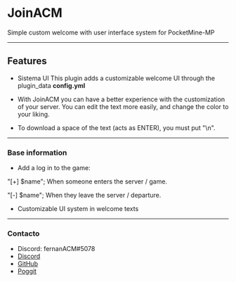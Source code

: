 # JoinACM

Simple custom welcome with user interface system for PocketMine-MP

***

## Features
* Sistema UI This plugin adds a customizable welcome UI through the plugin_data **config.yml**

* With JoinACM you can have a better experience with the customization of your server. 
  You can edit the text more easily, and change the color to your liking.

* To download a space of the text (acts as ENTER), you must put "\n". 
***
### Base information
* Add a log in to the game:

"[+] $name"; When someone enters the server / game.

"[-] $name"; When they leave the server / departure.

* Customizable UI system in welcome texts
***
### Contacto
* Discord: fernanACM#5078
* [Discord](https://discord.com/invite/YyE9XFckqb)
* [GitHub](https://github.com/fernanACM)
* [Poggit](https://poggit.pmmp.io/ci/fernanACM)
